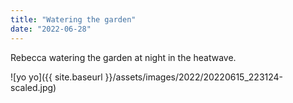 ```yaml
---
title: "Watering the garden"
date: "2022-06-28"
---
```


Rebecca watering the garden at night in the heatwave.

![yo yo]({{ site.baseurl }}/assets/images/2022/20220615_223124-scaled.jpg)
